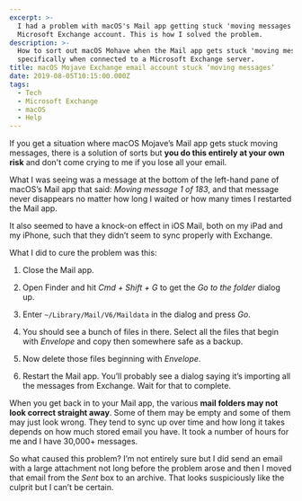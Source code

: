 ```yaml
---
excerpt: >-
  I had a problem with macOS's Mail app getting stuck 'moving messages' via my
  Microsoft Exchange account. This is how I solved the problem.
description: >-
  How to sort out macOS Mohave when the Mail app gets stuck 'moving messages',
  specifically when connected to a Microsoft Exchange server.
title: macOS Mojave Exchange email account stuck ‘moving messages’
date: 2019-08-05T10:15:00.000Z
tags:
  - Tech
  - Microsoft Exchange
  - macOS
  - Help
---
```

If you get a situation where macOS Mojave’s Mail app gets stuck moving messages, there is a solution of sorts but **you do this entirely at your own risk** and don't come crying to me if you lose all your email.

What I was seeing was a message at the bottom of the left-hand pane of macOS’s Mail app that said: _Moving message 1 of 183_, and that message never disappears no matter how long I waited or how many times I restarted the Mail app.

It also seemed to have a knock-on effect in iOS Mail, both on my iPad and my iPhone, such that they didn’t seem to sync properly with Exchange.

What I did to cure the problem was this:

1. Close the Mail app.  

2. Open Finder and hit _Cmd + Shift + G_ to get the _Go to the folder_ dialog up.  

3. Enter `~/Library/Mail/V6/Maildata` in the dialog and press _Go_.  

4. You should see a bunch of files in there. Select all the files that begin with _Envelope_ and copy then somewhere safe as a backup.  

5. Now delete those files beginning with _Envelope_.  

6. Restart the Mail app. You’ll probably see a dialog saying it’s importing all the messages from Exchange. Wait for that to complete.

When you get back in to your Mail app, the various **mail folders may not look correct straight away**. Some of them may be empty and some of them may just look wrong. They tend to sync up over time and how long it takes depends on how much stored email you have. It took a number of hours for me and I have 30,000+ messages.

So what caused this problem? I’m not entirely sure but I did send an email with a large attachment not long before the problem arose and then I moved that email from the _Sent_ box to an archive. That looks suspiciously like the culprit but I can’t be certain.

